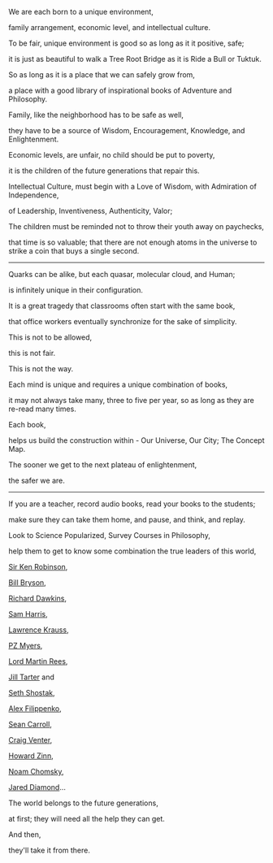 We are each born to a unique environment,

family arrangement, economic level, and intellectual culture.

To be fair, unique environment is good so as long as it it positive, safe;

it is just as beautiful to walk a Tree Root Bridge as it is Ride a Bull or Tuktuk.

So as long as it is a place that we can safely grow from,

a place with a good library of inspirational books of Adventure and Philosophy.

Family, like the neighborhood has to be safe as well,

they have to be a source of Wisdom, Encouragement, Knowledge, and Enlightenment.

Economic levels, are unfair, no child should be put to poverty,

it is the children of the future generations that repair this.

Intellectual Culture, must begin with a Love of Wisdom, with Admiration of Independence,

of Leadership, Inventiveness, Authenticity, Valor;

The children must be reminded not to throw their youth away on paychecks,

that time is so valuable; that there are not enough atoms in the universe to strike a coin that buys a single second.

---

Quarks can be alike, but each quasar, molecular cloud, and Human;

is infinitely unique in their configuration.

It is a great tragedy that classrooms often start with the same book,

that office workers eventually synchronize for the sake of simplicity.

This is not to be allowed,

this is not fair.

This is not the way.

Each mind is unique and requires a unique combination of books,

it may not always take many, three to five per year, so as long as they are re-read many times.

Each book,

helps us build the construction within - Our Universe, Our City; The Concept Map.

The sooner we get to the next plateau of enlightenment,

the safer we are.

---

If you are a teacher, record audio books, read your books to the students;

make sure they can take them home, and pause, and think, and replay.

Look to Science Popularized, Survey Courses in Philosophy,

help them to get to know some combination the true leaders of this world,

[Sir Ken Robinson](https://www.youtube.com/results?search_query=Sir+Ken+Robinson),

[Bill Bryson](https://www.youtube.com/results?search_query=Bill+Bryson),

[Richard Dawkins](https://www.youtube.com/results?search_query=Richard+Dawkins),

[Sam Harris](https://www.youtube.com/results?search_query=Sam+Harris),

[Lawrence Krauss](https://www.youtube.com/results?search_query=Lawrence+Krauss),

[PZ Myers](https://www.youtube.com/results?search_query=PZ+Myers),

[Lord Martin Rees](https://www.youtube.com/results?search_query=Lord+Martin+Rees),

[Jill Tarter](https://www.youtube.com/results?search_query=Jill+Tarter) and

[Seth Shostak](https://www.youtube.com/results?search_query=Seth+Shostak),

[Alex Filippenko](https://www.youtube.com/results?search_query=Alex+Filippenko),

[Sean Carroll](https://www.youtube.com/results?search_query=Sean+Carroll),

[Craig Venter](https://www.youtube.com/results?search_query=Craig+Venter),

[Howard Zinn](https://www.youtube.com/results?search_query=Howard+Zinn),

[Noam Chomsky](https://www.youtube.com/results?search_query=Noam+Chomsky),

[Jared Diamond](https://www.youtube.com/results?search_query=Jared+Diamond)...

The world belongs to the future generations,

at first; they will need all the help they can get.

And then,

they'll take it from there.
